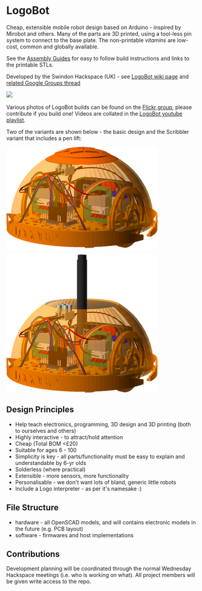 LogoBot
=======

Cheap, extensible mobile robot design based on Arduino - inspired by Mirobot and others.  Many of the parts are 3D printed, using a tool-less pin system to connect to the base plate.  The non-printable *vitamins* are low-cost, common and globally available.

See the [Assembly Guides](https://rawgit.com/snhack/LogoBot/master/hardware/docs/index.htm) for easy to follow build instructions and links to the printable STLs.

Developed by the Swindon Hackspace (UK) - see [LogoBot wiki page](https://github.com/snhack/snhack.github.com/wiki/LogoBot) and [related Google Groups thread](https://groups.google.com/d/topic/swindon-hackspace/0EO_l_R9aW0/discussion)

![](https://camo.githubusercontent.com/4a9732c17fa0053f01e0b997ee9f0a1eeb98a663/687474703a2f2f7377696e646f6e2e6861636b73706163652e6f72672e756b2f696d616765732f6c61796f75742f736974655f70616e6f5f362e6a7067)

Various photos of LogoBot builds can be found on the [Flickr group](https://www.flickr.com/groups/logobot/), please contribute if you build one!  Videos are collated in the [LogoBot youtube playlist](https://www.youtube.com/playlist?list=PLYuoVOMOzIhp9adQuXN-J07fskV5hSPBj).

Two of the variants are shown below - the basic design and the Scribbler variant that includes a pen lift:

![](hardware/images/LogoBot_view.png)

![](hardware/images/LogoBotScribbler_view.png)


Design Principles
-----------------

* Help teach electronics, programming, 3D design and 3D printing (both to ourselves and others)
* Highly interactive - to attract/hold attention
* Cheap (Total BOM <£20)
* Suitable for ages 6 - 100
* Simplicity is key - all parts/functionality must be easy to explain and understandable by 6-yr olds
* Solderless (where practical)
* Extensible - more sensors, more functionality
* Personalisable - we don't want lots of bland, generic little robots
* Include a Logo interpreter - as per it's namesake :)


File Structure
--------------

* hardware - all OpenSCAD models, and will contains electronic models in the future (e.g. PCB layout)
* software - firmwares and host implementations


Contributions
-------------

Development planning will be coordinated through the normal Wednesday Hackspace meetings (i.e. who is working on what).  All project members will be given write access to the repo.
